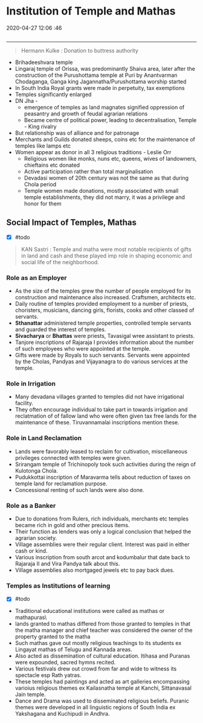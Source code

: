 # Institution of Temple and Mathas
2020-04-27 12:06 :46

```toc
```
---

> Hermann Kulke :    Donation to buttress authority
-   Brihadeeshvara temple
-   Lingaraj temple of Orissa, was predominantly Shaiva area, later after the construction of the Purushottama temple at Puri by Anantvarman Chodaganga, Ganga king Jagannatha/Purushottama worship started
-   In South India Royal grants were made in perpetuity, tax exemptions
-   Temples significantly enlarged
-   DN Jha -
    -   emergence of temples as land magnates signified oppression of peasantry and growth of feudal agrarian relations
    -   Became centre of political power, leading to decentralisation, Temple - King rivalry
-   But relationship was of alliance and for patronage
-   Merchants and Guilds donated sheeps, coins etc for the maintenance of temples like lamps etc
-   Women appear as donor in all 3 religious traditions - Leslie Orr
    -   Religious women like monks, nuns etc, queens, wives of landowners, chieftains etc donated
    -   Active participation rather than total marginalisation
    -   Devadasi women of 20th century was not the same as that during Chola period
    -   Temple women made donations, mostly associated with small temple establishments, they did not marry, it was a privilege and honor for them

## Social Impact of Temples, Mathas
 - [x] #todo 
 
 > KAN Sastri : Temple and matha were most notable recipients of gifts in land and cash and these played imp role in shaping economic and social life of the neighborhood.

###  Role as an Employer
 - As the size of the temples grew the number of people employed for its construction and maintenance also increased. Craftsmen, architects etc.
 - Daily routine of temples provided employment to a number of priests, choristers, musicians, dancing girls, florists, cooks and other classed of servants.
 - **Sthanattar** administered temple properties, controlled temple servants and guarded the interest of temples.
 - **Sivacharya** or **Bhattas** were priests, Tavasigal wree assistant to priests.
 - Tanjore inscriptions of Rajaraja I provides information about the number of such employees who were appointed at the temple.
 - Gifts were made by Royals to such servants. Servants were appointed by the Cholas, Pandyas and Vijayanagra to do various services at the temple.

###  Role in Irrigation
 - Many devadana villages granted to temples did not have irrigational facility.
 - They often encourage individual to take part in towards irrigation and reclatmation of of fallow land who were often given tax free lands for the maintenance of these. Tiruvannamalai inscriptions mention these.

###  Role in Land Reclamation
- Lands were favorably leased to reclaim for cultivation, miscellaneous privileges connected with temples were given. 
- Srirangam temple of Trichinopoly took such activities during the reign of Kulotonga Chola.
- Pudukkottai inscription of Maravarma tells about reduction of taxes on temple land for reclamation purpose.
- Concessional renting of such lands were also done.

### Role as a Banker
- Due to donations from Rulers, rich individuals, merchants etc temples became rich in gold and other precious items.
- Their function as lenders was only a logical conclusion that helped the agrarian society.
- Village assemblies were their regular client. Interest was paid in either cash or kind.
- Various inscription from south arcot and kodumbalur that date back to Rajaraja II and Vira Pandya talk about this.
- Village assemblies also mortgaged jewels etc to pay back dues.

###  Temples as Institutions of learning
- [x] #todo   
- Traditional educational institutions were called as mathas or mathapuras\
- lands granted to mathas differed from those granted to temples in that the matha manager and chief teacher was considered the owner of the property granted to the matha
- Such mathas gave out mostly religious teachings to its students ex Lingayat mathas of Telugu and Kannada areas. 
- Also acted as dissemination of cultural education. Itihasa and Puranas were expounded, sacred hymns recited.  
- Various festivals drew out crowd from far and wide to witness its spectacle esp Rath yatras. 
- These temples had paintings and acted as art galleries encompassing varioius religious themes ex Kailasnatha temple at Kanchi, Sittanavasal Jain temple.
- Dance and Drama was used to disseminated religious beliefs. Puranic themes were developed in all linguistic regions of South India  ex Yakshagana and Kuchipudi in Andhra.  




